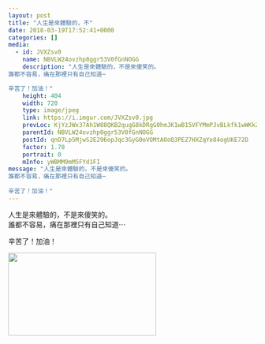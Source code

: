 ```yaml
---
layout: post
title: "人生是來體驗的，不" 
date: 2018-03-19T17:52:41+0000 
categories: [] 
media:
  - id: JVXZsv0
    name: NBVLW24ovzhp0ggr53V0fGnNOGG
    description: "人生是來體驗的，不是來傻笑的。
誰都不容易，痛在那裡只有自己知道⋯

辛苦了！加油！"   
    height: 404
    width: 720
    type: image/jpeg
    link: https://i.imgur.com/JVXZsv0.jpg
    prevLoc: KjYzJWx37Ah1W88QKB2qugG8kDRgG0hmJK1wB15VFYMmPJvBLkfk1wWKkZkOIBG14wRQ09IvVJKgMyXRFJxon7q23zFKkRg2lxPWH46ojRoX35CgVM1pON3VuylEQ3WqR2Sz935BNLm2un3KPOP2Vzu7ZjkmGOGYIRO0rRL1K3FOyy7Nkz4XtXl5K33YBBtLYo2x1WlRU0jpGzo61rsRvyV5g9ElCxRYVzy0ykh7ZDzJGzv8cPlooPv6VKtA7NvPDZQqHkm
    parentId: NBVLW24ovzhp0ggr53V0fGnNOGG
    postId: qnO7Lp5MjwS2E296opJqc3GyG0oVOMtAOoQ3PEZ7HXZqYo84ogUKE72D
    factor: 1.78
    portrait: 0
    mInfo: yWBMM9mM5FYd1FI
message: "人生是來體驗的，不是來傻笑的。  
誰都不容易，痛在那裡只有自己知道⋯  
  
辛苦了！加油！"
---
```


人生是來體驗的，不是來傻笑的。  
誰都不容易，痛在那裡只有自己知道⋯  
  
辛苦了！加油！


[//]: #media:  
<a href="https://i.imgur.com/JVXZsv0.jpg"><img src="https://i.imgur.com/JVXZsv0.jpg" height="168" width="300" /></a> 
 
